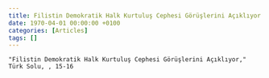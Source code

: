 ```yaml
---
title: Filistin Demokratik Halk Kurtuluş Cephesi Görüşlerini Açıklıyor
date: 1970-04-01 00:00:00 +0100
categories: [Articles]
tags: []
---
```


```"Filistin Demokratik Halk Kurtuluş Cephesi Görüşlerini Açıklıyor," Türk Solu, , 15-16```


